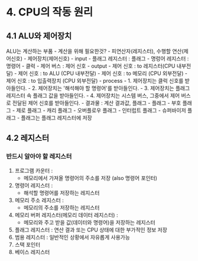 # 4. CPU의 작동 원리

## 4.1 ALU와 제어장치
ALU는 계산하는 부품
    - 계산을 위해 필요한것?
        - 피연산자(레지스터), 수행할 연산(제어신호)
            - 제어장치(제어신호)
                - input
                    - 플래그 레지스터 : 플래그
                    - 명렁어 레지스터 : 명령어
                    - 클럭
                    - 제어 버스 : 제어 신호
                - output
                    - 제어 신호 : to 레지스터(CPU 내부전달)
                    - 제어 신호 : to ALU (CPU 내부전달)
                    - 제어 신호 : to 메모리 (CPU 외부전달)
                    - 제어 신호 : to 입출력장치 (CPU 외부전달)
                - process
                    - 1. 제어장치는 클럭 신호를 받아들인다.
                    - 2. 제어장치는 '해석해야 할 명령어'를 받아들인다.
                    - 3. 제어장치는 플래그 레지스터 속 플래그 값을 받아들인다.
                    - 4. 제어장치는 시스템 버스, 그중에서 제어 버스로 전달된 제어 신호를 받아들인다.
    - 결과물 : 계산 결과값, 플래그
        - 플래그
            - 부호 플래그
            - 제로 플래그
            - 캐리 플래그
            - 오버플로우 플래그
            - 인터럽트 플래그
            - 슈퍼바이저 플래그
        - 플래그는 플래그 레지스터에 저장

## 4.2 레지스터

### 반드시 알아야 할 레지스터
1. 프로그램 카운터 :
    - 메모리에서 가져올 명령어의 주소를 저장 (also 명령어 포인터)
2. 명령어 레지스터 : 
    - 해석할 명령어를 저장하는 레지스터
3. 메모리 주소 레지스터 : 
    - 메모리의 주소를 저장하는 레지스터 
4. 메모리 버퍼 레지스터(메모리 데이터 레지스터) : 
    - 메모리와 주고 받을 값(데이터와 명령어)을 저장하는 레지스터
5. 플래그 레지스터 : 연산 결과 또는 CPU 상태에 대한 부가적인 정보 저장
6. 범용 레지스터 : 일반적인 상황에서 자유롭게 사용가능
7. 스택 포인터
8. 베이스 레지스터


